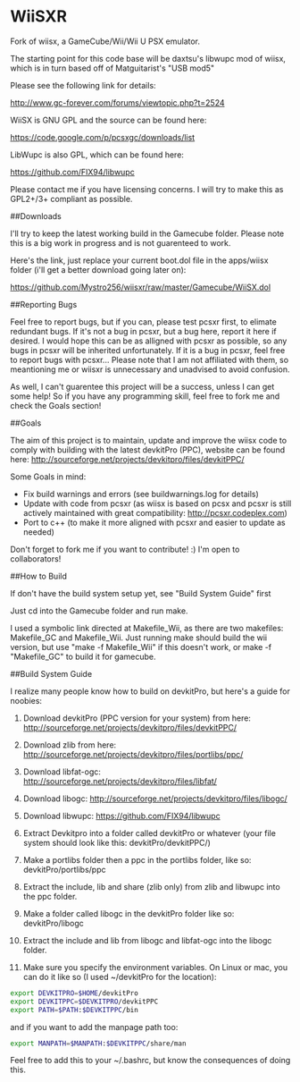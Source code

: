 # WiiSXR
Fork of wiisx, a GameCube/Wii/Wii U PSX emulator.

The starting point for this code base will be daxtsu's libwupc mod of wiisx, which is in turn based off of Matguitarist's "USB mod5"

Please see the following link for details:

http://www.gc-forever.com/forums/viewtopic.php?t=2524

WiiSX is GNU GPL and the source can be found here:

https://code.google.com/p/pcsxgc/downloads/list

LibWupc is also GPL, which can be found here:

https://github.com/FIX94/libwupc

Please contact me if you have licensing concerns. I will try to make this as GPL2+/3+ compliant as possible.

##Downloads

I'll try to keep the latest working build in the Gamecube folder. Please note this is a big work in progress and is not guarenteed to work.

Here's the link, just replace your current boot.dol file in the apps/wiisx folder (i'll get a better download going later on):

https://github.com/Mystro256/wiisxr/raw/master/Gamecube/WiiSX.dol

##Reporting Bugs

Feel free to report bugs, but if you can, please test pcsxr first, to elimate redundant bugs. If it's not a bug in pcsxr, but a bug here, report it here if desired. I would hope this can be as alligned with pcsxr as possible, so any bugs in pcsxr will be inherited unfortunately. If it is a bug in pcsxr, feel free to report bugs with pcsxr... Please note that I am not affiliated with them, so meantioning me or wiisxr is unnecessary and unadvised to avoid confusion.

As well, I can't guarentee this project will be a success, unless I can get some help! So if you have any programming skill, feel free to fork me and check the Goals section!

##Goals

The aim of this project is to maintain, update and improve the wiisx code to comply with building with the latest devkitPro (PPC), website can be found here:
http://sourceforge.net/projects/devkitpro/files/devkitPPC/

Some Goals in mind:

- Fix build warnings and errors (see buildwarnings.log for details)
- Update with code from pcsxr (as wiisx is based on pcsx and pcsxr is still actively maintained with great compatibility: http://pcsxr.codeplex.com)
- Port to c++ (to make it more aligned with pcsxr and easier to update as needed)

Don't forget to fork me if you want to contribute! :)
I'm open to collaborators!

##How to Build

If don't have the build system setup yet, see "Build System Guide" first

Just cd into the Gamecube folder and run make.

I used a symbolic link directed at Makefile_Wii, as there are two makefiles: Makefile\_GC and Makefile\_Wii.
Just running make should build the wii version, but use "make -f Makefile\_Wii" if this doesn't work, or make -f "Makefile\_GC" to build it for gamecube.

##Build System Guide
    
I realize many people know how to build on devkitPro, but here's a guide for noobies:

1. Download devkitPro (PPC version for your system) from here: http://sourceforge.net/projects/devkitpro/files/devkitPPC/

2. Download zlib from here: http://sourceforge.net/projects/devkitpro/files/portlibs/ppc/

3. Download libfat-ogc: http://sourceforge.net/projects/devkitpro/files/libfat/

4. Download libogc: http://sourceforge.net/projects/devkitpro/files/libogc/

5. Download libwupc: https://github.com/FIX94/libwupc

6. Extract Devkitpro into a folder called devkitPro or whatever (your file system should look like this: devkitPro/devkitPPC/)

7. Make a portlibs folder then a ppc in the portlibs folder, like so: devkitPro/portlibs/ppc

8. Extract the include, lib and share (zlib only) from zlib and libwupc into the ppc folder.

9. Make a folder called libogc in the devkitPro folder like so: devkitPro/libogc

10. Extract the include and lib from libogc and libfat-ogc into the libogc folder.

11. Make sure you specify the environment variables. On Linux or mac, you can do it like so (I used ~/devkitPro for the location):

```bash
export DEVKITPRO=$HOME/devkitPro
export DEVKITPPC=$DEVKITPRO/devkitPPC
export PATH=$PATH:$DEVKITPPC/bin
```

and if you want to add the manpage path too:

```bash
export MANPATH=$MANPATH:$DEVKITPPC/share/man
```

Feel free to add this to your ~/.bashrc, but know the consequences of doing this.
